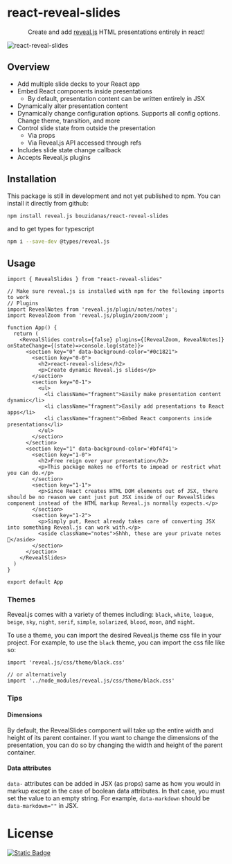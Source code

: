 # react-reveal-slides

<p align="center">
  Create and add <a href="https://revealjs.com/">reveal.js</a> HTML presentations entirely in react!
</p>

![react-reveal-slides](https://github.com/bouzidanas/react-reveal-slides/blob/master/public/react-reveal-slides-demo.gif)

## Overview
- Add multiple slide decks to your React app
- Embed React components inside presentations
  - By default, presentation content can be written entirely in JSX
- Dynamically alter presentation content
- Dynamically change configuration options. Supports all config options. Change theme, transition, and more
- Control slide state from outside the presentation
  - Via props
  - Via Reveal.js API accessed through refs
- Includes slide state change callback
- Accepts Reveal.js plugins

## Installation

This package is still in development and not yet published to npm. You can install it directly from github:

```bash
npm install reveal.js bouzidanas/react-reveal-slides 
```
and to get types for typescript
```bash
npm i --save-dev @types/reveal.js
```

## Usage
  
```tsx
import { RevealSlides } from "react-reveal-slides"

// Make sure reveal.js is installed with npm for the following imports to work
// Plugins
import RevealNotes from 'reveal.js/plugin/notes/notes';
import RevealZoom from 'reveal.js/plugin/zoom/zoom';

function App() {
  return (
    <RevealSlides controls={false} plugins={[RevealZoom, RevealNotes]} onStateChange={(state)=>console.log(state)}>
      <section key="0" data-background-color="#0c1821">
        <section key="0-0">
          <h2>react-reveal-slides</h2>
          <p>Create dynamic Reveal.js slides</p>
        </section>
        <section key="0-1">
          <ul>
            <li className="fragment">Easily make presentation content dynamic</li>
            <li className="fragment">Easily add presentations to React apps</li>
            <li className="fragment">Embed React components inside presentations</li>
          </ul>
        </section>
      </section>
      <section key="1" data-background-color='#bf4f41'>
        <section key="1-0">
          <h2>Free reign over your presentation</h2>
          <p>This package makes no efforts to impead or restrict what you can do.</p>
        </section>
        <section key="1-1">
          <p>Since React creates HTML DOM elements out of JSX, there should be no reason we cant just put JSX inside of our RevealSlides component instead of the HTML markup Reveal.js normally expects.</p>
        </section>
        <section key="1-2">  
          <p>Simply put, React already takes care of converting JSX into something Reveal.js can work with.</p>
          <aside className="notes">Shhh, these are your private notes 📝</aside>
        </section>
      </section>
    </RevealSlides>
  )
}

export default App
```

### Themes

Reveal.js comes with a variety of themes including: `black`, `white`, `league`, `beige`, `sky`, `night`, `serif`, `simple`, `solarized`, `blood`, `moon`, and `night`.

To use a theme, you can import the desired Reveal.js theme css file in your project. For example, to use the `black` theme, you can import the css file like so:

```tsx
import 'reveal.js/css/theme/black.css'

// or alternatively
import '../node_modules/reveal.js/css/theme/black.css'
```

### Tips

#### Dimensions
By default, the RevealSlides component will take up the entire width and height of its parent container. If you want to change the dimensions of the presentation, you can do so by changing the width and height of the parent container. 

#### Data attributes
`data-` attributes can be added in JSX (as props) same as how you would in markup except in the case of boolean data attributes. In that case, you must set the value to an empty string. For example, `data-markdown` should be `data-markdown=""` in JSX.

# License
[![Static Badge](https://img.shields.io/badge/License-MIT-415a77?style=for-the-badge)](https://github.com/bouzidanas/react-reveal-slides/blob/master/LICENSE)
